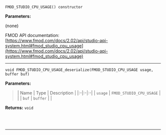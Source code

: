 
`FMOD_STUDIO_CPU_USAGE() constructor`

**Parameters:**

(none)

FMOD API documentation:<br/>[https://www.fmod.com/docs/2.02/api/studio-api-system.html#fmod_studio_cpu_usage](https://www.fmod.com/docs/2.02/api/studio-api-system.html#fmod_studio_cpu_usage)

---


`void FMOD_STUDIO_CPU_USAGE_deserialize(FMOD_STUDIO_CPU_USAGE usage, buffer buf)`

**Parameters:**

> | Name | Type | Description |
  |:-|:-|:-|
  | `usage` | `FMOD_STUDIO_CPU_USAGE` |  |
  | `buf` | `buffer` |  |

**Returns:** `void`



<br/><br/>

---
